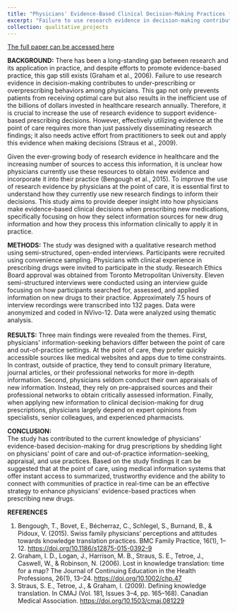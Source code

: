 ```yaml
---
title: "Physicians' Evidence-Based Clinical Decision-Making Practices for New Drug Prescriptions: A Qualitative Study"
excerpt: "Failure to use research evidence in decision-making contributes to the injudicious prescribing of drugs and the deprivation of recommended care for patients. This study explores how physicians make evidence-based clinical decisions when prescribing new drugs. Through eleven semi-structured interviews and thematic coding, the study found that physicians often rely on easily accessible, reliable sources such as medical websites due to time constraints at the point of care (POC). They also depend on pre-appraised information and expert knowledge from specialists and colleagues to support their clinical decisions."
collection: qualitative_projects
---
```

<p style="text-decoration:underline;"><a href="https://rshare.library.torontomu.ca/articles/thesis/Physicians_Evidence-Based_Clinical_Decision-Making_Practices_for_New_Drug_Prescriptions_A_Qualitative_Study/25968181/1?file=46814392">The full paper can be accessed here</a></p>
<b>BACKGROUND:</b>  
There has been a long-standing gap between research and its application in practice, and despite efforts to promote evidence-based practice, this gap still exists (Graham et al., 2006). Failure to use research evidence in decision-making contributes to under-prescribing or overprescribing behaviors among physicians. This gap not only prevents patients from receiving optimal care but also results in the inefficient use of the billions of dollars invested in healthcare research annually. Therefore, it is crucial to increase the use of research evidence to support evidence-based prescribing decisions. However, effectively utilizing evidence at the point of care requires more than just passively disseminating research findings; it also needs active effort from practitioners to seek out and apply this evidence when making decisions (Straus et al., 2009).
<p>
Given the ever-growing body of research evidence in healthcare and the increasing number of sources to access this information, it is unclear how physicians currently use these resources to obtain new evidence and incorporate it into their practice (Bengough et al., 2015). To improve the use of research evidence by physicians at the point of care, it is essential first to understand how they currently use new research findings to inform their decisions. This study aims to provide deeper insight into how physicians make evidence-based clinical decisions when prescribing new medications, specifically focusing on how they select information sources for new drug information and how they process this information clinically to apply it in practice.
</p>
<b>METHODS:</b>  
The study was designed with a qualitative research method using semi-structured, open-ended interviews. Participants were recruited using convenience sampling. Physicians with clinical experience in prescribing drugs were invited to participate in the study. Research Ethics Board approval was obtained from Toronto Metropolitan University. Eleven semi-structured interviews were conducted using an interview guide focusing on how participants searched for, assessed, and applied information on new drugs to their practice. Approximately 7.5 hours of interview recordings were transcribed into 132 pages. Data were anonymized and coded in NVivo-12. Data were analyzed using thematic analysis.<br/>
<br/>
<b>RESULTS:</b>  
Three main findings were revealed from the themes. First, physicians' information-seeking behaviors differ between the point of care and out-of-practice settings. At the point of care, they prefer quickly accessible sources like medical websites and apps due to time constraints. In contrast, outside of practice, they tend to consult primary literature, journal articles, or their professional networks for more in-depth information. Second, physicians seldom conduct their own appraisals of new information. Instead, they rely on pre-appraised sources and their professional networks to obtain critically assessed information. Finally, when applying new information to clinical decision-making for drug prescriptions, physicians largely depend on expert opinions from specialists, senior colleagues, and experienced pharmacists. <br/>

<b>CONCLUSION:</b>  
The study has contributed to the current knowledge of physicians’ evidence-based decision-making for drug prescriptions by shedding light on physicians' point of care and out-of-practice information-seeking, appraisal, and use practices. Based on the study findings it can be suggested that at the point of care, using medical information systems that offer instant access to summarized, trustworthy evidence and the ability to connect with communities of practice in real-time can be an effective strategy to enhance physicians' evidence-based practices when prescribing new drugs.<br/>

<b>REFERENCES</b>
1. Bengough, T., Bovet, E., Bécherraz, C., Schlegel, S., Burnand, B., & Pidoux, V. (2015). Swiss family physicians’ perceptions and attitudes towards knowledge translation practices. BMC Family Practice, 16(1), 1–12. https://doi.org/10.1186/s12875-015-0392-9 <br/>
2. Graham, I. D., Logan, J., Harrison, M. B., Straus, S. E., Tetroe, J., Caswell, W., & Robinson, N. (2006). Lost in knowledge translation: time for a map? The Journal of Continuing Education in the Health Professions, 26(1), 13–24. https://doi.org/10.1002/chp.47 <br/>
3. Straus, S. E., Tetroe, J., & Graham, I. (2009). Defining knowledge translation. In CMAJ (Vol. 181, Issues 3–4, pp. 165–168). Canadian Medical Association. https://doi.org/10.1503/cmaj.081229 <br/>
